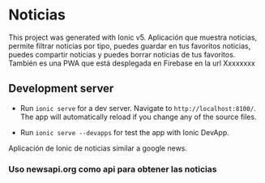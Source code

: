 # Noticias

This project was generated with Ionic v5. Aplicación que muestra noticias, permite filtrar noticias por tipo, puedes guardar en tus favoritos noticias, puedes compartir noticias y puedes borrar noticias de tus favoritos. También es una PWA que está desplegada en Firebase en la url Xxxxxxxx

## Development server

* Run `ionic serve` for a dev server. Navigate to `http://localhost:8100/`. The app will automatically reload if you change any of the source files.

* Run `ionic serve --devapps` for test the app with Ionic DevApp.

Aplicación de Ionic de noticias similar a google news.

### Uso newsapi.org como api para obtener las noticias
